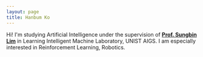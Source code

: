 ```yaml
---
layout: page
title: Hanbum Ko
---
```


Hi! I'm studying Artificial Intelligence under the supervision of [**Prof. Sungbin Lim**](https://sites.google.com/view/sungbin/) in Learning Intelligent Machine Laboratory, UNIST AIGS. I am especially interested in Reinforcement Learning, Robotics.
